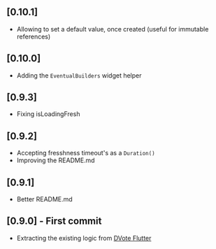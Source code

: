 ## [0.10.1]

* Allowing to set a default value, once created (useful for immutable references)

## [0.10.0]

* Adding the `EventualBuilders` widget helper

## [0.9.3]

* Fixing isLoadingFresh

## [0.9.2]

* Accepting fresshness timeout's as a `Duration()`
* Improving the README.md

## [0.9.1]

* Better README.md

## [0.9.0] - First commit

* Extracting the existing logic from [DVote Flutter](https://pub.dev/packages/dvote)

